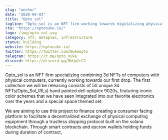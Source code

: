 ```yaml
---
slug: "anchor"
date: "2020-04-03"
title: "Opto_sol"
logline: "Opto_sol is an NFT firm working towards digitalizing physical electronics in the form of 3d NFTs to provide a decentralized trustless exchange of electronics."
cta: "https://optonuke.io/"
logo: /img/opto_sol.svg
category: nft, metaplex, infrastructure
status: building
website: https://optonuke.io/
twitter: https://twitter.com/Nukeopto
telegram: https://t.me/opto_nuke
discord: https://discord.gg/8hUp2cCJ
---
```


Opto_sol is an NFT firm specializing combining 3d NFTs of computers with physical computers, currently working towards our first drop. The first collection we will be releasing consists of 50 unique 3d NFTs(Opto_Sol_IRLs) hand painted dell optiplex 9020s, featuring iconic color schemes that we have seen integrated into our favorite electronics over the years and a special space themed set. 

We are aiming to use this project to finance creating a consumer facing platform to facilitate a decentralized exchange of physical computing equipment through a trustless shipping protocol built on the solana blockchain. Through smart contracts and escrow wallets holding funds during duration of contract,
